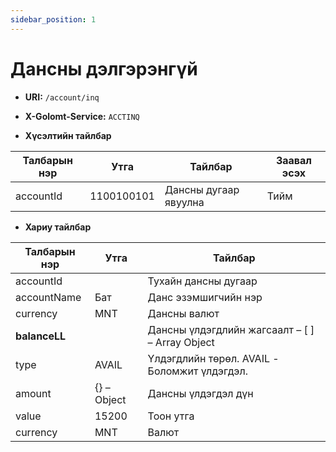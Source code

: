 ```yaml
---
sidebar_position: 1
---
```


# Дансны дэлгэрэнгүй

- **URI:** `/account/inq`

- **X-Golomt-Service:** `ACCTINQ`

- **Хүсэлтийн тайлбар**

| Талбарын нэр                                 | Утга   |  Тайлбар | Заавал эсэх |
|------------------------------------------|-----------|--------------|-----------|
| accountId                                   | 1100100101      | Дансны дугаар явуулна | Тийм |


- **Хариу тайлбар**

| Талбарын нэр                                 | Утга   |  Тайлбар | 
|------------------------------------------|-----------|--------------|
| accountId	                                |        | 	Тухайн дансны дугаар      | 
| accountName		                    |     Бат   | Данс эзэмшигчийн нэр | 
| currency                                  |   MNT     | Дансны валют| 
| **balanceLL**	                           |  |  Дансны үлдэгдлийн жагсаалт – [ ] – Array Object    | 
| type                                   |    AVAIL    | Үлдэгдлийн төрөл. AVAIL - Боломжит үлдэгдэл. | 
| amount	                      |  {}  – Object    | 	Дансны үлдэгдэл дүн | 
| value                                  |  15200     | Тоон утга |
| currency                                 |   MNT	     | Валют |
				  		
	